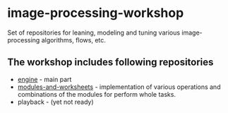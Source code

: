 # image-processing-workshop

Set of repositories for leaning, modeling and tuning various image-processing algorithms, flows, etc.  

## The workshop includes following repositories

- [engine](https://github.com/ekarpovs/engine) - main part
- [modules-and-worksheets](https://github.com/ekarpovs/modules-and-worksheets) - implementation of various operations and combinations of the modules for perform whole tasks.
- playback - (yet not ready)

